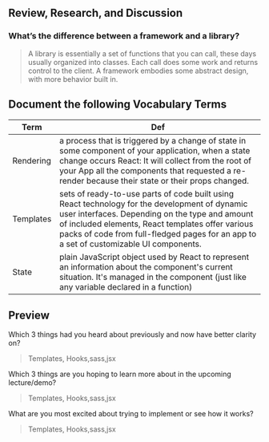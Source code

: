 

## Review, Research, and Discussion


### What’s the difference between a framework and a library?



>A library is essentially a set of functions that you can call, these days usually organized into classes. Each call does some work and returns control to the client. A framework embodies some abstract design, with more behavior built in.





## Document the following Vocabulary Terms


**Term** | **Def**
------------ | -------------
 Rendering |  a process that is triggered by a change of state in some component of your application, when a state change occurs React: It will collect from the root of your App all the components that requested a re-render because their state or their props changed.
 Templates |  sets of ready-to-use parts of code built using React technology for the development of dynamic user interfaces. Depending on the type and amount of included elements, React templates offer various packs of code from full-fledged pages for an app to a set of customizable UI components.
 State |  plain JavaScript object used by React to represent an information about the component's current situation. It's managed in the component (just like any variable declared in a function)




## Preview

Which 3 things had you heard about previously and now have better clarity on?
> Templates, Hooks,sass,jsx

Which 3 things are you hoping to learn more about in the upcoming lecture/demo?
> Templates, Hooks,sass,jsx

What are you most excited about trying to implement or see how it works?
> Templates, Hooks,sass,jsx


